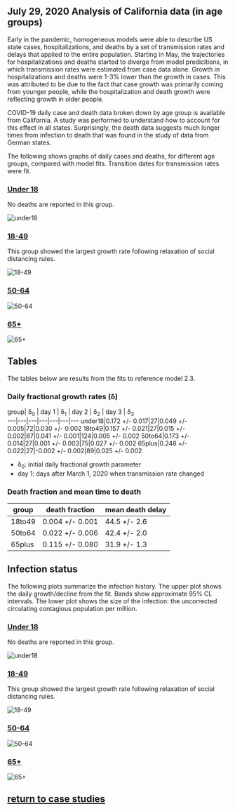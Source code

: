 ## July 29, 2020 Analysis of California data (in age groups)

Early in the pandemic, homogeneous models were able to describe US state cases, hospitalizations, and deaths by a
set of transmission rates and delays that applied to the entire population.
Starting in May, the trajectories for hospitalizations and deaths started to diverge from
model predicitions, in which transmission rates were estimated from case data alone.
Growth in hospitalizations and deaths were 1-3% lower than the growth in cases.
This was attributed to be due to the fact that case growth was primarily coming from younger people, while
the hospitalization and death growth were reflecting growth in older people.

COVID-19 daily case and death data broken down by age group is available from California.
A study was performed to understand how to account for this effect in all states.
Surprisingly, the death data suggests much longer times from infection to death that was
found in the study of data from German states.

The following shows graphs of daily cases and deaths, for different age groups, compared with model fits.
Transition dates for transmission rates were fit.

### [Under 18](img/caunder18_2_3_0728.pdf)

No deaths are reported in this group.

![under18](img/caunder18_2_3_0728.png)


### [18-49](img/ca18to49_2_3_0728.pdf)

This group showed the largest growth rate following relaxation of social distancing rules.

![18-49](img/ca18to49_2_3_0728.png)


### [50-64](img/ca50to64_2_3_0728.pdf)


![50-64](img/ca50to64_2_3_0728.png)


### [65+](img/ca65plus_2_3_0728.pdf)


![65+](img/ca65plus_2_3_0728.png)


## Tables

The tables below are results from the fits to reference model 2.3.

### Daily fractional growth rates (&delta;)

group| &delta;<sub>0</sub> | day 1 | &delta;<sub>1</sub> | day 2 | &delta;<sub>2</sub> | day 3 | &delta;<sub>3</sub>  
---|---|---|---|---|---|---
under18|0.172 +/- 0.017|27|0.049 +/- 0.005|72|0.030 +/- 0.002
18to49|0.157 +/- 0.021|27|0.015 +/- 0.002|87|0.041 +/- 0.001|124|0.005 +/- 0.002
50to64|0.173 +/- 0.014|27|0.001 +/- 0.003|75|0.027 +/- 0.002
65plus|0.248 +/- 0.022|27|-0.002 +/- 0.002|89|0.025 +/- 0.002

* &delta;<sub>0</sub>: initial daily fractional growth parameter
* day 1: days after March 1, 2020 when transmission rate changed


### Death fraction and mean time to death

group| death fraction | mean death delay
---|---|---
18to49|0.004 +/- 0.001|44.5 +/- 2.6
50to64|0.022 +/- 0.006|42.4 +/- 2.0
65plus|0.115 +/- 0.080|31.9 +/- 1.3

## Infection status

The following plots summarize the infection history.
The upper plot shows the daily growth/decline from the fit. Bands show approximate 95% CL intervals.
The lower plot shows the size of the infection: the uncorrected circulating contagious population per
million.


### [Under 18](img/caunder18-summary.pdf)

No deaths are reported in this group.

![under18](img/caunder18-summary.png)


### [18-49](img/ca18to49-summary.pdf)

This group showed the largest growth rate following relaxation of social distancing rules.

![18-49](img/ca18to49-summary.png)


### [50-64](img/ca50to64-summary.pdf)


![50-64](img/ca50to64-summary.png)


### [65+](img/ca65plus-summary.pdf)


![65+](img/ca65plus-summary.png)


## [return to case studies](../index.md)

